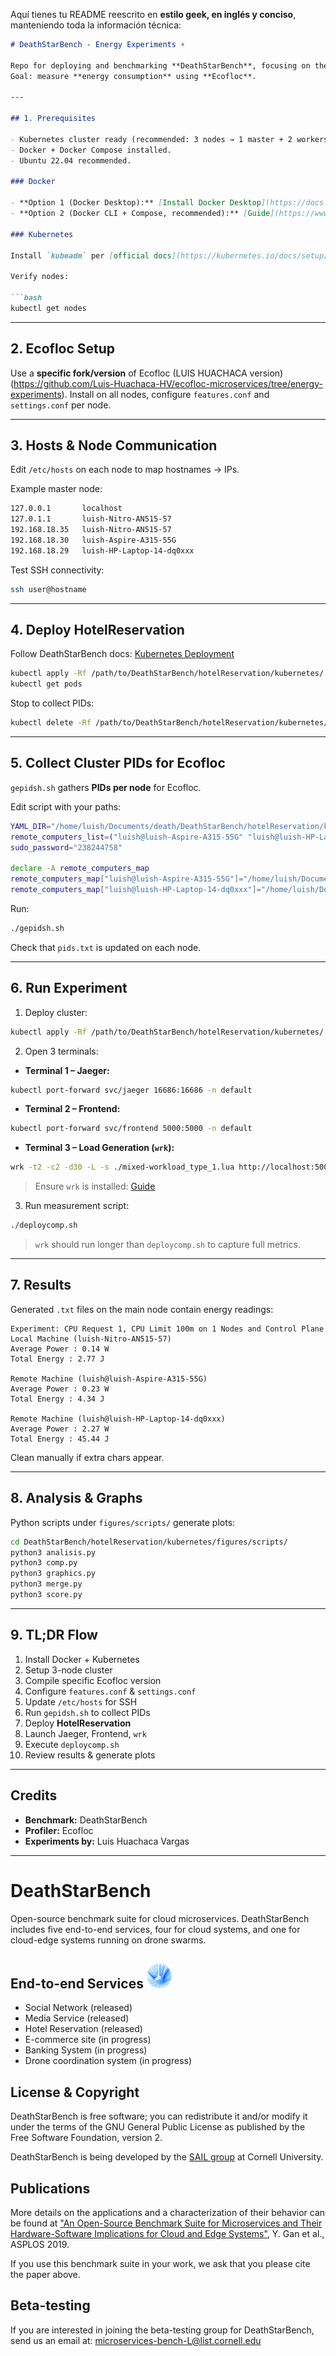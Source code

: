 Aquí tienes tu README reescrito en **estilo geek, en inglés y conciso**, manteniendo toda la información técnica:

````markdown
# DeathStarBench - Energy Experiments ⚡️

Repo for deploying and benchmarking **DeathStarBench**, focusing on the **HotelReservation** microservice on a Kubernetes cluster.  
Goal: measure **energy consumption** using **Ecofloc**.

---

## 1. Prerequisites

- Kubernetes cluster ready (recommended: 3 nodes → 1 master + 2 workers, same LAN).
- Docker + Docker Compose installed.
- Ubuntu 22.04 recommended.

### Docker

- **Option 1 (Docker Desktop):** [Install Docker Desktop](https://docs.docker.com/desktop/setup/install/linux/ubuntu/)  
- **Option 2 (Docker CLI + Compose, recommended):** [Guide](https://www.digitalocean.com/community/tutorials/how-to-install-and-use-docker-compose-on-ubuntu-22-04)

### Kubernetes

Install `kubeadm` per [official docs](https://kubernetes.io/docs/setup/production-environment/tools/kubeadm/install-kubeadm).

Verify nodes:

```bash
kubectl get nodes
````

---

## 2. Ecofloc Setup

Use a **specific fork/version** of Ecofloc (LUIS HUACHACA version) (https://github.com/Luis-Huachaca-HV/ecofloc-microservices/tree/energy-experiments).
Install on all nodes, configure `features.conf` and `settings.conf` per node.

---

## 3. Hosts & Node Communication

Edit `/etc/hosts` on each node to map hostnames → IPs.

Example master node:

```bash
127.0.0.1       localhost
127.0.1.1       luish-Nitro-AN515-57
192.168.18.35   luish-Nitro-AN515-57
192.168.18.30   luish-Aspire-A315-55G
192.168.18.29   luish-HP-Laptop-14-dq0xxx
```

Test SSH connectivity:

```bash
ssh user@hostname
```

---

## 4. Deploy HotelReservation

Follow DeathStarBench docs: [Kubernetes Deployment](https://github.com/delimitrou/DeathStarBench/tree/master/hotelReservation/kubernetes)

```bash
kubectl apply -Rf /path/to/DeathStarBench/hotelReservation/kubernetes/
kubectl get pods
```

Stop to collect PIDs:

```bash
kubectl delete -Rf /path/to/DeathStarBench/hotelReservation/kubernetes/
```

---

## 5. Collect Cluster PIDs for Ecofloc

`gepidsh.sh` gathers **PIDs per node** for Ecofloc.

Edit script with your paths:

```bash
YAML_DIR="/home/luish/Documents/death/DeathStarBench/hotelReservation/kubernetes"
remote_computers_list=("luish@luish-Aspire-A315-55G" "luish@luish-HP-Laptop-14-dq0xxx")
sudo_password="238244758"

declare -A remote_computers_map
remote_computers_map["luish@luish-Aspire-A315-55G"]="/home/luish/Documents/p3/ecofloc"
remote_computers_map["luish@luish-HP-Laptop-14-dq0xxx"]="/home/luish/Documents/p3/ecofloc"
```

Run:

```bash
./gepidsh.sh
```

Check that `pids.txt` is updated on each node.

---

## 6. Run Experiment

1. Deploy cluster:

```bash
kubectl apply -Rf /path/to/DeathStarBench/hotelReservation/kubernetes/
```

2. Open 3 terminals:

* **Terminal 1 – Jaeger:**

```bash
kubectl port-forward svc/jaeger 16686:16686 -n default
```

* **Terminal 2 – Frontend:**

```bash
kubectl port-forward svc/frontend 5000:5000 -n default
```

* **Terminal 3 – Load Generation (`wrk`):**

```bash
wrk -t2 -c2 -d30 -L -s ./mixed-workload_type_1.lua http://localhost:5000 -R2
```

> Ensure `wrk` is installed: [Guide](https://nitikagarw.medium.com/getting-started-with-wrk-and-wrk2-benchmarking-6e3cdc76555f)

3. Run measurement script:

```bash
./deploycomp.sh
```

> `wrk` should run longer than `deploycomp.sh` to capture full metrics.

---

## 7. Results

Generated `.txt` files on the main node contain energy readings:

```
Experiment: CPU Request 1, CPU Limit 100m on 1 Nodes and Control Plane
Local Machine (luish-Nitro-AN515-57)
Average Power : 0.14 W
Total Energy : 2.77 J

Remote Machine (luish@luish-Aspire-A315-55G)
Average Power : 0.23 W
Total Energy : 4.34 J

Remote Machine (luish@luish-HP-Laptop-14-dq0xxx)
Average Power : 2.27 W
Total Energy : 45.44 J
```

Clean manually if extra chars appear.

---

## 8. Analysis & Graphs

Python scripts under `figures/scripts/` generate plots:

```bash
cd DeathStarBench/hotelReservation/kubernetes/figures/scripts/
python3 analisis.py
python3 comp.py
python3 graphics.py
python3 merge.py
python3 score.py
```

---

## 9. TL;DR Flow

1. Install Docker + Kubernetes
2. Setup 3-node cluster
3. Compile specific Ecofloc version
4. Configure `features.conf` & `settings.conf`
5. Update `/etc/hosts` for SSH
6. Run `gepidsh.sh` to collect PIDs
7. Deploy **HotelReservation**
8. Launch Jaeger, Frontend, `wrk`
9. Execute `deploycomp.sh`
10. Review results & generate plots

---

## Credits

* **Benchmark:** DeathStarBench
* **Profiler:** Ecofloc
* **Experiments by:** Luis Huachaca Vargas




---





# DeathStarBench

Open-source benchmark suite for cloud microservices. DeathStarBench includes five end-to-end services, four for cloud systems, and one for cloud-edge systems running on drone swarms. 

## End-to-end Services <img src="microservices_bundle4.png" alt="suite-icon" width="40"/>

* Social Network (released)
* Media Service (released)
* Hotel Reservation (released)
* E-commerce site (in progress)
* Banking System (in progress)
* Drone coordination system (in progress)

## License & Copyright 

DeathStarBench is free software; you can redistribute it and/or modify it under the terms of the GNU General Public License as published by the Free Software Foundation, version 2.

DeathStarBench is being developed by the [SAIL group](http://sail.ece.cornell.edu/) at Cornell University. 

## Publications

More details on the applications and a characterization of their behavior can be found at ["An Open-Source Benchmark Suite for Microservices and Their Hardware-Software Implications for Cloud and Edge Systems"](http://www.csl.cornell.edu/~delimitrou/papers/2019.asplos.microservices.pdf), Y. Gan et al., ASPLOS 2019. 

If you use this benchmark suite in your work, we ask that you please cite the paper above. 


## Beta-testing

If you are interested in joining the beta-testing group for DeathStarBench, send us an email at: <microservices-bench-L@list.cornell.edu>

